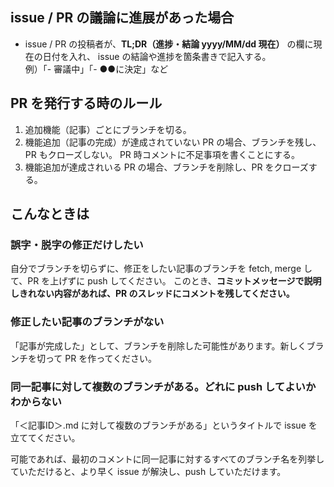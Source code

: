 ## issue / PR の議論に進展があった場合

- issue / PR の投稿者が、**TL;DR（進捗・結論 yyyy/MM/dd 現在）** の欄に現在の日付を入れ、
  issue の結論や進捗を箇条書きで記入する。\
  例）「- 審議中」「- ●●に決定」など

## PR を発行する時のルール

1. 追加機能（記事）ごとにブランチを切る。
2. 機能追加（記事の完成）が達成されていない PR の場合、ブランチを残し、PR もクローズしない。
   PR 時コメントに不足事項を書くことにする。
3. 機能追加が達成されいる PR の場合、ブランチを削除し、PR をクローズする。

## こんなときは

### 誤字・脱字の修正だけしたい

自分でブランチを切らずに、修正をしたい記事のブランチを fetch, merge して、PR を上げずに push してください。
このとき、**コミットメッセージで説明しきれない内容があれば、PR のスレッドにコメントを残してください。**

### 修正したい記事のブランチがない

「記事が完成した」として、ブランチを削除した可能性があります。新しくブランチを切って PR を作ってください。

### 同一記事に対して複数のブランチがある。どれに push してよいかわからない

「＜記事ID＞.md に対して複数のブランチがある」というタイトルで issue を立ててください。

可能であれば、最初のコメントに同一記事に対するすべてのブランチ名を列挙していただけると、より早く issue が解決し、push していただけます。
